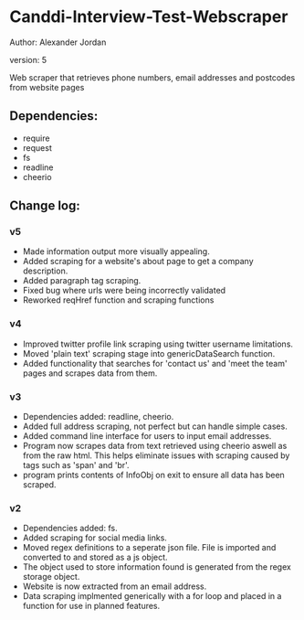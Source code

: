# Canddi-Interview-Test-Webscraper
Author: Alexander Jordan

version: 5

Web scraper that retrieves phone numbers, email addresses and postcodes from website pages

## Dependencies:
 - require
 - request
 - fs
 - readline
 - cheerio

## Change log:
### v5
- Made information output more visually appealing.
- Added scraping for a website's about page to get a company description.
- Added paragraph tag scraping.
- Fixed bug where urls were being incorrectly validated
- Reworked reqHref function and scraping functions

### v4
- Improved twitter profile link scraping using twitter username limitations.
- Moved 'plain text' scraping stage into genericDataSearch function.
- Added functionality that searches for 'contact us' and 'meet the team' pages and scrapes data from them.

### v3
- Dependencies added: readline, cheerio.
- Added full address scraping, not perfect but can handle simple cases.
- Added command line interface for users to input email addresses.
- Program now scrapes data from text retrieved using cheerio aswell as from the raw html. This helps eliminate issues with scraping caused by tags such as 'span' and 'br'.
- program prints contents of InfoObj on exit to ensure all data has been scraped.

### v2
- Dependencies added: fs.
- Added scraping for social media links.
- Moved regex definitions to a seperate json file. File is imported and converted to and stored as a js object.
- The object used to store information found is generated from the regex storage object.
- Website is now extracted from an email address.
- Data scraping implmented generically with a for loop and placed in a function for use in planned features. 
